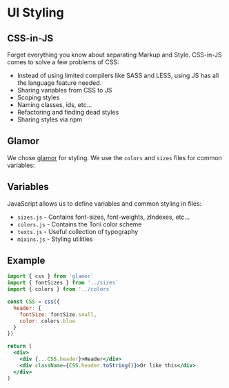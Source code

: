 # UI Styling

## CSS-in-JS

Forget everything you know about separating Markup and Style. CSS-in-JS comes to solve a few problems of CSS:

- Instead of using limited compilers like SASS and LESS, using JS has all the language feature needed.
- Sharing variables from CSS to JS
- Scoping styles
- Naming classes, ids, etc...
- Refactoring and finding dead styles
- Sharing styles via npm

## Glamor

We chose [glamor](https://github.com/threepointone/glamor) for styling. We use the `colors` and `sizes` files for common variables:

## Variables

JavaScript allows us to define variables and common styling in files:

* `sizes.js` - Contains font-sizes, font-weights, zIndexes, etc...
* `colors.js` - Contains the Torii color scheme
* `texts.js` - Useful collection of typography
* `mixins.js` - Styling utilities

## Example

```jsx
import { css } from 'glamor`
import { fontSizes } from '../sizes`
import { colors } from '../colors`

const CSS = css({
  header: {
    fontSize: fontSize.small,
    color: colors.blue
  }
})

return (
  <div>
    <div {...CSS.header}>Header</div>
    <div className={CSS.header.toString()}>Or like this</div>
  </div>
)
```
